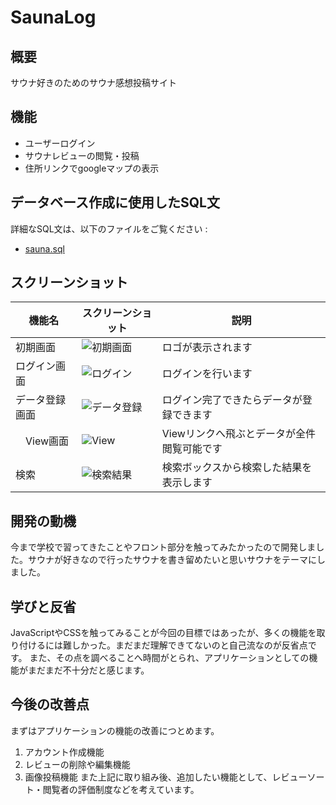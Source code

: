 # SaunaLog

## 概要
サウナ好きのためのサウナ感想投稿サイト

## 機能
- ユーザーログイン
- サウナレビューの閲覧・投稿
- 住所リンクでgoogleマップの表示

## データベース作成に使用したSQL文
 詳細なSQL文は、以下のファイルをご覧ください :
 - [sauna.sql](sauna.sql)

## スクリーンショット

|   機能名      | スクリーンショット                             | 説明                   |
|-------------|----------------------------------------------|------------------------|
|  初期画面  |![初期画面](https://github.com/user-attachments/assets/77b76da0-c502-4401-88a7-d107a2b8dd8c)| ロゴが表示されます |
|  ログイン画面  | ![ログイン](https://github.com/user-attachments/assets/3e77a9cd-13e7-47d6-bfc0-f03ed29a1a5f) | ログインを行います |
|  データ登録画面  |![データ登録](https://github.com/user-attachments/assets/04937313-4e71-4572-a046-3dfceed5355d) | ログイン完了できたらデータが登録できます |
| 　View画面  | ![View](https://github.com/user-attachments/assets/d6f87bd9-accd-4566-990d-2e7f2bf18d6f)　| Viewリンクへ飛ぶとデータが全件閲覧可能です |
|  検索  | ![検索結果](https://github.com/user-attachments/assets/68a0c4eb-a63b-43a4-9bc4-7e8308ea6c0e) | 検索ボックスから検索した結果を表示します |

## 開発の動機
今まで学校で習ってきたことやフロント部分を触ってみたかったので開発しました。サウナが好きなので行ったサウナを書き留めたいと思いサウナをテーマにしました。

## 学びと反省
JavaScriptやCSSを触ってみることが今回の目標ではあったが、多くの機能を取り付けるには難しかった。まだまだ理解できてないのと自己流なのが反省点です。
また、その点を調べることへ時間がとられ、アプリケーションとしての機能がまだまだ不十分だと感じます。

## 今後の改善点
 まずはアプリケーションの機能の改善につとめます。
 1. アカウント作成機能
 2. レビューの削除や編集機能
 3. 画像投稿機能
また上記に取り組み後、追加したい機能として、レビューソート・閲覧者の評価制度などを考えています。
 

